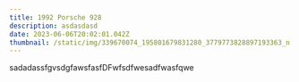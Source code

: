 ```yaml
---
title: 1992 Porsche 928
description: asdasdasd
date: 2023-06-06T20:02:01.042Z
thumbnail: /static/img/339670074_195801679831280_3779773828897193363_n.jpg
---
```

s﻿adadassfgvsdgfawsfasfDFwfsdfwesadfwasfqwe